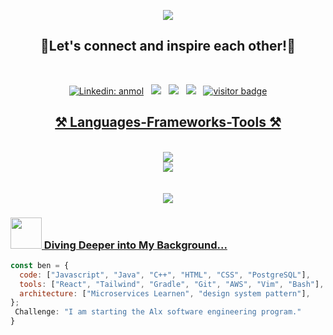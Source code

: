 <p align="center">
<img src="https://github.com/iambenzaid/iambenzaid/assets/61099744/213b2c64-e359-4114-b98b-441bc100ca82" />
</p>


<h2 align="center">🤝Let's connect and inspire each other!🤝</h2>
<br/>
<p align='center'>
	<a href="https://www.linkedin.com/in/iambenzaid/"><img src="https://img.shields.io/badge/-iambenzaid-0A66C2?style=flat&logo=Linkedin&logoColor=white" alt="Linkedin: anmol"></a>&nbsp;&nbsp;
	<a href="https://twitter.com/iambenzaid/"><img src="https://img.shields.io/twitter/follow/iambenzaid?style=social"></a>&nbsp;&nbsp;
	<a href="https://instagram.com/iambenzaid/"><img src="https://img.shields.io/badge/-iambenzaid-E4405F?style=flat&logo=Instagram&logoColor=white"></a>&nbsp;&nbsp;
	<a href="https://github.com/iambenzaid/"><img src="https://img.shields.io/github/followers/iambenzaid?label=follow&style=social"></a>&nbsp;&nbsp;
        <a href="https://visitor-badge.laobi.icu/badge?page_id=iambenzaid.alx-pre_course"><img src="https://visitor-badge.laobi.icu/badge?page_id=iambenzaid.alx-pre_course" alt="visitor badge"/>
</p> 




<h2 align="center">⚒️ Languages-Frameworks-Tools ⚒️</h2>
<br/>
<div align="center">
    <img src="https://skillicons.dev/icons?i=linux,aws,git,github,cpp,java,kotlin,gradle,postgres" /><br>
    <img src="https://skillicons.dev/icons?i=html,css,javascript,tailwind,react,vscode,idea,visualstudio,vim,bash,postman" />
</div><br/>
</br>
<div align="center">
	<img src="https://github.com/iambenzaid/iambenzaid/assets/61099744/49a44640-93cd-4f8b-aa98-8edab7434a9e" />
</div>


### <img src="https://media.giphy.com/media/v1.Y2lkPTc5MGI3NjExaXoyaGk2b3dzNjB3eGY3ZDY1ODc3djExb3h5ZzFrOGQwZ3Vsa3F6MyZlcD12MV9pbnRlcm5hbF9naWZfYnlfaWQmY3Q9cw/LFWp5iZzSAdU8arl7h/giphy.gif" width="50"> Diving Deeper into My Background...

```javascript
const ben = {
  code: ["Javascript", "Java", "C++", "HTML", "CSS", "PostgreSQL"],
  tools: ["React", "Tailwind", "Gradle", "Git", "AWS", "Vim", "Bash"],
  architecture: ["Microservices Learnen", "design system pattern"],
};
 Challenge: "I am starting the Alx software engineering program."
}
```
